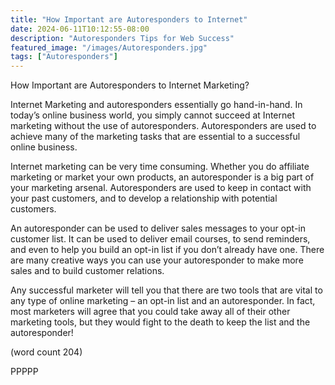 ```yaml
---
title: "How Important are Autoresponders to Internet"
date: 2024-06-11T10:12:55-08:00
description: "Autoresponders Tips for Web Success"
featured_image: "/images/Autoresponders.jpg"
tags: ["Autoresponders"]
---
```


How Important are Autoresponders to Internet 
Marketing?

Internet Marketing and autoresponders essentially 
go hand-in-hand. In today’s online business world, 
you simply cannot succeed at Internet marketing 
without the use of autoresponders. Autoresponders 
are used to achieve many of the marketing tasks 
that are essential to a successful online business.

Internet marketing can be very time consuming. 
Whether you do affiliate marketing or market your 
own products, an autoresponder is a big part of your 
marketing arsenal. Autoresponders are used to keep
in contact with your past customers, and to develop 
a relationship with potential customers. 

An autoresponder can be used to deliver sales 
messages to your opt-in customer list. It can be 
used to deliver email courses, to send reminders, 
and even to help you build an opt-in list if you don’t 
already have one. There are many creative ways you 
can use your autoresponder to make more sales and 
to build customer relations.

Any successful marketer will tell you that there are 
two tools that are vital to any type of online 
marketing – an opt-in list and an autoresponder. In 
fact, most marketers will agree that you could take 
away all of their other marketing tools, but they 
would fight to the death to keep the list and the 
autoresponder!

(word count 204)

PPPPP

